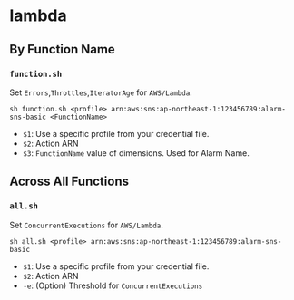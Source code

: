 # lambda

## By Function Name

### `function.sh`
Set `Errors`,`Throttles`,`IteratorAge` for `AWS/Lambda`.
```
sh function.sh <profile> arn:aws:sns:ap-northeast-1:123456789:alarm-sns-basic <FunctionName>
```
-   `$1`: Use a specific profile from your credential file.
-   `$2`: Action ARN
-   `$3`: `FunctionName` value of dimensions. Used for Alarm Name.

## Across All Functions

### `all.sh`
Set `ConcurrentExecutions` for `AWS/Lambda`.
```
sh all.sh <profile> arn:aws:sns:ap-northeast-1:123456789:alarm-sns-basic
```
-   `$1`: Use a specific profile from your credential file.
-   `$2`: Action ARN
-   `-e`: (Option) Threshold for `ConcurrentExecutions`
